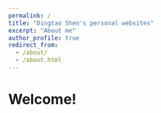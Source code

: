 ```yaml
---
permalink: /
title: "Dingtao Shen's personal websites"
excerpt: "About me"
author_profile: true
redirect_from: 
  - /about/
  - /about.html
---
```


# Welcome!
